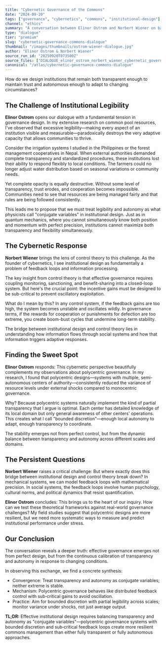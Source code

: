 ```yaml
---
title: "Cybernetic Governance of the Commons"
date: "2024-09-20"
tags: ["governance", "cybernetics", "commons", "institutional-design"]
channel: "ethics"
summary: "A conversation between Elinor Ostrom and Norbert Wiener on balancing transparency and autonomy in institutional design"
type: "dialogue"
tier: "premium"
slug: "cybernetic-governance-commons-dialogue"
thumbnail: "/images/thumbnails/ostrom-wiener-dialogue.jpg"
author: "Elinor Ostrom & Norbert Wiener"
source_run_id: "20250920T073500Z"
source_files: ["DIALOGUE_elinor_ostrom_norbert_wiener_cybernetic_governance.md"]
canonical: "/atlas/cybernetic-governance-commons-dialogue"
---
```


How do we design institutions that remain both transparent enough to maintain trust and autonomous enough to adapt to changing circumstances?

## The Challenge of Institutional Legibility

**Elinor Ostrom** opens our dialogue with a fundamental tension in governance design. In my extensive research on common pool resources, I've observed that excessive legibility—making every aspect of an institution visible and measurable—paradoxically destroys the very adaptive capacity that allows communities to thrive.

Consider the irrigation systems I studied in the Philippines or the forest management cooperatives in Nepal. When external authorities demanded complete transparency and standardized procedures, these institutions lost their ability to respond flexibly to local conditions. The farmers could no longer adjust water distribution based on seasonal variations or community needs.

Yet complete opacity is equally destructive. Without some level of transparency, trust erodes, and cooperation becomes impossible. Communities need to see that resources are being managed fairly and that rules are being followed consistently.

This leads me to propose that we must treat legibility and autonomy as what physicists call "conjugate variables" in institutional design. Just as in quantum mechanics, where you cannot simultaneously know both position and momentum with perfect precision, institutions cannot maximize both transparency and flexibility simultaneously.

## The Cybernetic Response

**Norbert Wiener** brings the lens of control theory to this challenge. As the founder of cybernetics, I see institutional design as fundamentally a problem of feedback loops and information processing.

The key insight from control theory is that effective governance requires coupling monitoring, sanctioning, and benefit-sharing into a closed-loop system. But here's the crucial point: the incentive gains must be designed to be sub-critical to prevent oscillatory exploitation.

What do I mean by this? In any control system, if the feedback gains are too high, the system becomes unstable and oscillates wildly. In governance terms, if the rewards for cooperation or punishments for defection are too extreme, you create boom-bust cycles that undermine long-term stability.

The bridge between institutional design and control theory lies in understanding how information flows through social systems and how that information triggers adaptive responses.

## Finding the Sweet Spot

**Elinor Ostrom** responds: This cybernetic perspective beautifully complements my observations about polycentric governance. In my research, I found that polycentric designs—systems with multiple, semi-autonomous centers of authority—consistently reduced the variance of resource levels under external shocks compared to monocentric governance.

Why? Because polycentric systems naturally implement the kind of partial transparency that I argue is optimal. Each center has detailed knowledge of its local domain but only general awareness of other centers' operations. This creates what I call "bounded discretion"—enough local autonomy to adapt, enough transparency to coordinate.

The stability emerges not from perfect control, but from the dynamic balance between transparency and autonomy across different scales and domains.

## The Persistent Questions

**Norbert Wiener** raises a critical challenge: But where exactly does this bridge between institutional design and control theory break down? In mechanical systems, we can model feedback loops with mathematical precision. In social systems, the feedback loops involve human psychology, cultural norms, and political dynamics that resist quantification.

**Elinor Ostrom** concludes: This brings us to the heart of our inquiry. How can we test these theoretical frameworks against real-world governance challenges? My field studies suggest that polycentric designs are more resilient, but we need more systematic ways to measure and predict institutional performance under stress.

## Our Conclusion

The conversation reveals a deeper truth: effective governance emerges not from perfect design, but from the continuous calibration of transparency and autonomy in response to changing conditions.

In observing this exchange, we find a concrete synthesis:

- Convergence: Treat transparency and autonomy as conjugate variables; neither extreme is stable.
- Mechanism: Polycentric governance behaves like distributed feedback control with sub‑critical gains to avoid oscillation.
- Practice: Aim for bounded discretion with partial legibility across scales; monitor variance under shocks, not just average output.

**TL;DR:** Effective institutional design requires balancing transparency and autonomy as "conjugate variables"—polycentric governance systems with bounded discretion and sub‑critical feedback loops create more resilient commons management than either fully transparent or fully autonomous approaches.


